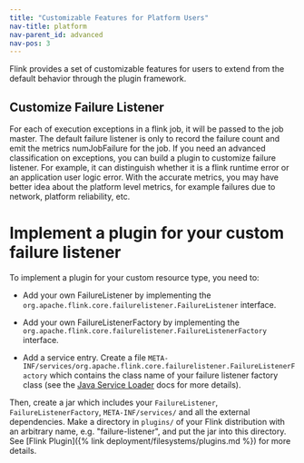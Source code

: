 ```yaml
---
title: "Customizable Features for Platform Users"
nav-title: platform
nav-parent_id: advanced
nav-pos: 3
---
```

<!--
Licensed to the Apache Software Foundation (ASF) under one
or more contributor license agreements.  See the NOTICE file
distributed with this work for additional information
regarding copyright ownership.  The ASF licenses this file
to you under the Apache License, Version 2.0 (the
"License"); you may not use this file except in compliance
with the License.  You may obtain a copy of the License at

  http://www.apache.org/licenses/LICENSE-2.0

Unless required by applicable law or agreed to in writing,
software distributed under the License is distributed on an
"AS IS" BASIS, WITHOUT WARRANTIES OR CONDITIONS OF ANY
KIND, either express or implied.  See the License for the
specific language governing permissions and limitations
under the License.
-->
Flink provides a set of customizable features for users to extend from the default behavior through the plugin framework.

## Customize Failure Listener
For each of execution exceptions in a flink job, it will be passed to the job master. The default failure listener is only
to record the failure count and emit the metrics numJobFailure for the job. If you need an advanced classification on exceptions, 
you can build a plugin to customize failure listener. For example, it can distinguish whether it is a flink runtime error or an 
application user logic error. With the accurate metrics, you may have better idea about the platform level metrics, for example 
failures due to network, platform reliability, etc.


# Implement a plugin for your custom failure listener

To implement a plugin for your custom resource type, you need to:

  - Add your own FailureListener by implementing the `org.apache.flink.core.failurelistener.FailureListener` interface.
  
  - Add your own FailureListenerFactory by implementing the `org.apache.flink.core.failurelistener.FailureListenerFactory` interface.

  - Add a service entry. Create a file `META-INF/services/org.apache.flink.core.failurelistener.FailureListenerFactory`
  which contains the class name of your failure listener factory class (see the [Java Service Loader](https://docs.oracle.com/javase/8/docs/api/java/util/ServiceLoader.html) docs for more details).


Then, create a jar which includes your `FailureListener`, `FailureListenerFactory`, `META-INF/services/` and all the external dependencies.
Make a directory in `plugins/` of your Flink distribution with an arbitrary name, e.g. "failure-listener", and put the jar into this directory.
See [Flink Plugin]({% link deployment/filesystems/plugins.md %}) for more details.
